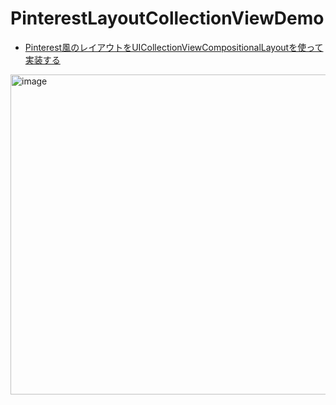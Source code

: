 # PinterestLayoutCollectionViewDemo

- [Pinterest風のレイアウトをUICollectionViewCompositionalLayoutを使って実装する](https://zenn.dev/ikeh1024/articles/5eb702b698b9c8)

<img width="512" alt="image" src="https://i.imgur.com/Xlrlj62.jpg">
